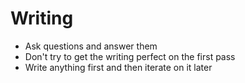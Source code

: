 # Writing

- Ask questions and answer them
- Don't try to get the writing perfect on the first pass
- Write anything first and then iterate on it later